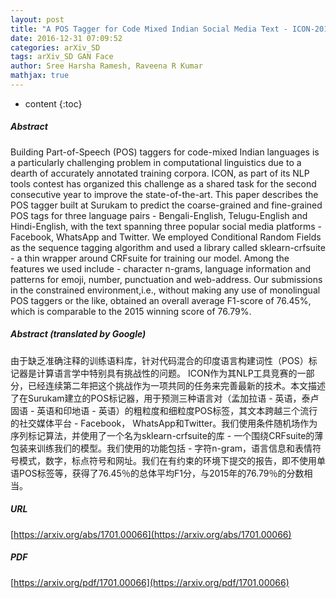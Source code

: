```yaml
---
layout: post
title: "A POS Tagger for Code Mixed Indian Social Media Text - ICON-2016 NLP Tools Contest Entry from Surukam"
date: 2016-12-31 07:09:52
categories: arXiv_SD
tags: arXiv_SD GAN Face
author: Sree Harsha Ramesh, Raveena R Kumar
mathjax: true
---
```


* content
{:toc}

##### Abstract
Building Part-of-Speech (POS) taggers for code-mixed Indian languages is a particularly challenging problem in computational linguistics due to a dearth of accurately annotated training corpora. ICON, as part of its NLP tools contest has organized this challenge as a shared task for the second consecutive year to improve the state-of-the-art. This paper describes the POS tagger built at Surukam to predict the coarse-grained and fine-grained POS tags for three language pairs - Bengali-English, Telugu-English and Hindi-English, with the text spanning three popular social media platforms - Facebook, WhatsApp and Twitter. We employed Conditional Random Fields as the sequence tagging algorithm and used a library called sklearn-crfsuite - a thin wrapper around CRFsuite for training our model. Among the features we used include - character n-grams, language information and patterns for emoji, number, punctuation and web-address. Our submissions in the constrained environment,i.e., without making any use of monolingual POS taggers or the like, obtained an overall average F1-score of 76.45%, which is comparable to the 2015 winning score of 76.79%.

##### Abstract (translated by Google)
由于缺乏准确注释的训练语料库，针对代码混合的印度语言构建词性（POS）标记器是计算语言学中特别具有挑战性的问题。 ICON作为其NLP工具竞赛的一部分，已经连续第二年把这个挑战作为一项共同的任务来完善最新的技术。本文描述了在Surukam建立的POS标记器，用于预测三种语言对（孟加拉语 - 英语，泰卢固语 - 英语和印地语 - 英语）的粗粒度和细粒度POS标签，其文本跨越三个流行的社交媒体平台 -  Facebook， WhatsApp和Twitter。我们使用条件随机场作为序列标记算法，并使用了一个名为sklearn-crfsuite的库 - 一个围绕CRFsuite的薄包装来训练我们的模型。我们使用的功能包括 - 字符n-gram，语言信息和表情符号模式，数字，标点符号和网址。我们在有约束的环境下提交的报告，即不使用单语POS标签等，获得了76.45％的总体平均F1分，与2015年的76.79％的分数相当。

##### URL
[https://arxiv.org/abs/1701.00066](https://arxiv.org/abs/1701.00066)

##### PDF
[https://arxiv.org/pdf/1701.00066](https://arxiv.org/pdf/1701.00066)

